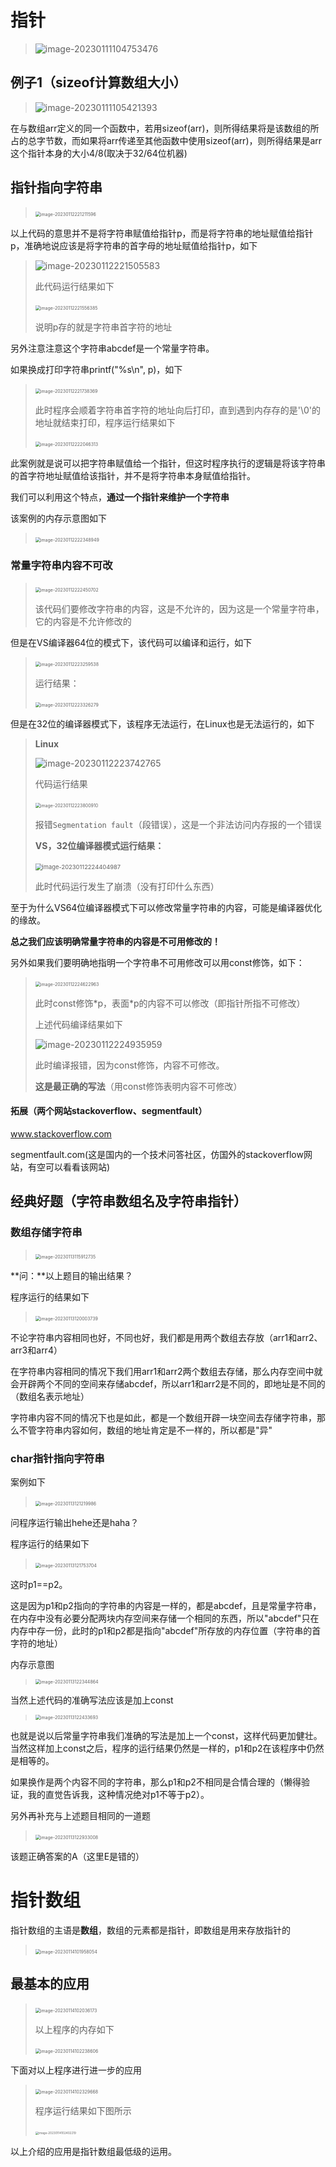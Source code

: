 # 指针

> ![image-20230111104753476](E:\Typora\Image\image-20230111104753476.png)

## 例子1（sizeof计算数组大小）

> ![image-20230111105421393](E:\Typora\Image\image-20230111105421393.png)

在与数组arr定义的同一个函数中，若用sizeof(arr)，则所得结果将是该数组的所占的总字节数，而如果将arr传递至其他函数中使用sizeof(arr)，则所得结果是arr这个指针本身的大小4/8(取决于32/64位机器)



## 指针指向字符串

> ​	<img src="E:\Typora\Image\image-20230112221211596.png" alt="image-20230112221211596" style="zoom:50%;" />

以上代码的意思并不是将字符串赋值给指针p，而是将字符串的地址赋值给指针p，准确地说应该是将字符串的首字母的地址赋值给指针p，如下

> ![image-20230112221505583](E:\Typora\Image\image-20230112221505583.png)
>
>  此代码运行结果如下
>
> ​	<img src="E:\Typora\Image\image-20230112221556385.png" alt="image-20230112221556385" style="zoom:50%;" />
>
> 说明p存的就是字符串首字符的地址

另外注意注意这个字符串abcdef是一个常量字符串。

如果换成打印字符串printf("%s\n", p)，如下

> ​	<img src="E:\Typora\Image\image-20230112221738369.png" alt="image-20230112221738369" style="zoom:50%;" />
>
> 此时程序会顺着字符串首字符的地址向后打印，直到遇到内存存的是'\0'的地址就结束打印，程序运行结果如下
>
> ​	<img src="E:\Typora\Image\image-20230112222046313.png" alt="image-20230112222046313" style="zoom:50%;" />

此案例就是说可以把字符串赋值给一个指针，但这时程序执行的逻辑是将该字符串的首字符地址赋值给该指针，并不是将字符串本身赋值给指针。

我们可以利用这个特点，**通过一个指针来维护一个字符串**

该案例的内存示意图如下

> ​	<img src="E:\Typora\Image\image-20230112222348949.png" alt="image-20230112222348949" style="zoom: 50%;" />

### 常量字符串内容不可改

> ​	<img src="E:\Typora\Image\image-20230112222450702.png" alt="image-20230112222450702" style="zoom:50%;" />
>
> 该代码们要修改字符串的内容，这是不允许的，因为这是一个常量字符串，它的内容是不允许修改的

但是在VS编译器64位的模式下，该代码可以编译和运行，如下

> ​	<img src="E:\Typora\Image\image-20230112223259538.png" alt="image-20230112223259538" style="zoom:50%;" />
>
> 运行结果：
>
> ​	<img src="E:\Typora\Image\image-20230112223326279.png" alt="image-20230112223326279" style="zoom:50%;" />

但是在32位的编译器模式下，该程序无法运行，在Linux也是无法运行的，如下

> **Linux**
>
> ![image-20230112223742765](E:\Typora\Image\image-20230112223742765.png)
>
> 代码运行结果
>
> ​	<img src="E:\Typora\Image\image-20230112223800910.png" alt="image-20230112223800910" style="zoom:50%;" />
>
> 报错`Segmentation fault`（段错误），这是一个非法访问内存报的一个错误
>
> **VS，32位编译器模式运行结果：**
>
> ​	<img src="E:\Typora\Image\image-20230112224404987.png" alt="image-20230112224404987" style="zoom: 67%;" />
>
> 此时代码运行发生了崩溃（没有打印什么东西）

至于为什么VS64位编译器模式下可以修改常量字符串的内容，可能是编译器优化的缘故。

**总之我们应该明确常量字符串的内容是不可用修改的！**

另外如果我们要明确地指明一个字符串不可用修改可以用const修饰，如下：

> ​	<img src="E:\Typora\Image\image-20230112224622963.png" alt="image-20230112224622963" style="zoom:50%;" />
>
> 此时const修饰*p，表面\*p的内容不可以修改（即指针所指不可修改）
>
> 上述代码编译结果如下
>
> ![image-20230112224935959](E:\Typora\Image\image-20230112224935959.png)
>
> 此时编译报错，因为const修饰，内容不可修改。
>
> **这是最正确的写法**（用const修饰表明内容不可修改）

#### 拓展（两个网站stackoverflow、segmentfault）

www.stackoverflow.com

segmentfault.com(这是国内的一个技术问答社区，仿国外的stackoverflow网站，有空可以看看该网站)

## 经典好题（字符串数组名及字符串指针）

### 数组存储字符串

> ​	<img src="E:\Typora\Image\image-20230113115912735.png" alt="image-20230113115912735" style="zoom:50%;" />

**问：**以上题目的输出结果？

程序运行的结果如下

> ​	<img src="E:\Typora\Image\image-20230113120003739.png" alt="image-20230113120003739" style="zoom:50%;" />

不论字符串内容相同也好，不同也好，我们都是用两个数组去存放（arr1和arr2、arr3和arr4）

在字符串内容相同的情况下我们用arr1和arr2两个数组去存储，那么内存空间中就会开辟两个不同的空间来存储abcdef，所以arr1和arr2是不同的，即地址是不同的（数组名表示地址）

字符串内容不同的情况下也是如此，都是一个数组开辟一块空间去存储字符串，那么不管字符串内容如何，数组的地址肯定是不一样的，所以都是"异"

### char指针指向字符串

案例如下

> ​	<img src="E:\Typora\Image\image-20230113121219986.png" alt="image-20230113121219986" style="zoom: 50%;" />

问程序运行输出hehe还是haha？

程序运行的结果如下

> ​	<img src="E:\Typora\Image\image-20230113121753704.png" alt="image-20230113121753704" style="zoom:50%;" />

这时p1==p2。

这是因为p1和p2指向的字符串的内容是一样的，都是abcdef，且是常量字符串，在内存中没有必要分配两块内存空间来存储一个相同的东西，所以"abcdef"只在内存中存一份，此时的p1和p2都是指向"abcdef"所存放的内存位置（字符串的首字符的地址）

内存示意图

> <img src="E:\Typora\Image\image-20230113122344864.png" alt="image-20230113122344864" style="zoom:50%;" />

当然上述代码的准确写法应该是加上const

>  <img src="E:\Typora\Image\image-20230113122433693.png" alt="image-20230113122433693" style="zoom:50%;" />

也就是说以后常量字符串我们准确的写法是加上一个const，这样代码更加健壮。当然这样加上const之后，程序的运行结果仍然是一样的，p1和p2在该程序中仍然是相等的。

如果换作是两个内容不同的字符串，那么p1和p2不相同是合情合理的（懒得验证，我的直觉告诉我，这种情况绝对p1不等于p2）。

另外再补充与上述题目相同的一道题

> ​	<img src="E:\Typora\Image\image-20230113122933008.png" alt="image-20230113122933008" style="zoom:50%;" />

该题正确答案的A（这里E是错的）

# 指针数组

指针数组的主语是**数组**，数组的元素都是指针，即数组是用来存放指针的

> ​	<img src="E:\Typora\Image\image-20230114101958054.png" alt="image-20230114101958054" style="zoom:50%;" />

## 最基本的应用

> ​	<img src="E:\Typora\Image\image-20230114102036173.png" alt="image-20230114102036173" style="zoom:50%;" />
>
> 以上程序的内存如下
>
> ​	<img src="E:\Typora\Image\image-20230114102238606.png" alt="image-20230114102238606" style="zoom:50%;" />

下面对以上程序进行进一步的应用

> ​	<img src="E:\Typora\Image\image-20230114102329668.png" alt="image-20230114102329668" style="zoom: 50%;" />
>
> 程序运行结果如下图所示
>
> ​	<img src="E:\Typora\Image\image-20230114102402219.png" alt="image-20230114102402219" style="zoom:33%;" />

以上介绍的应用是指针数组最低级的运用。
